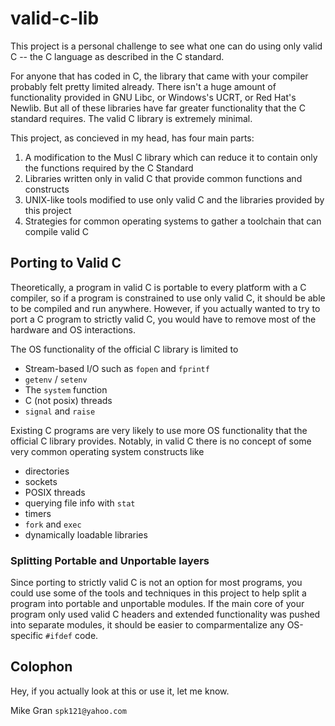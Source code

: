 # valid-c-lib
This project is a personal challenge to see what one can do using only valid C -- the C language as described in the C standard.

For anyone that has coded in C, the library that came with your compiler probably felt pretty limited already.  There isn't a huge amount of functionality provided in GNU Libc, or Windows's UCRT, or Red Hat's Newlib.  But all of these libraries have far greater functionality that the C standard requires.  The valid C library is extremely minimal.

This project, as concieved in my head, has four main parts:
1. A modification to the Musl C library which can reduce it to contain only the functions required by the C Standard
2. Libraries written only in valid C that provide common functions and constructs
3. UNIX-like tools modified to use only valid C and the libraries provided by this project
4. Strategies for common operating systems to gather a toolchain that can compile valid C

## Porting to Valid C

Theoretically, a program in valid C is portable to every platform with a C compiler, so if a program is constrained to use only valid C, it should be able to be compiled and run anywhere.  However, if you actually wanted to try to port a C program to strictly valid C, you would have to remove most of the hardware and OS interactions.

The OS functionality of the official C library is limited to
* Stream-based I/O such as `fopen` and `fprintf`
* `getenv` / `setenv`
* The `system` function
* C (not posix) threads
* `signal` and `raise`

Existing C programs are very likely to use more OS functionality that the official C library provides.  Notably, in valid C there is no concept of some very common operating system constructs like
- directories
- sockets
- POSIX threads
- querying file info with `stat`
- timers
- `fork` and `exec`
- dynamically loadable libraries

### Splitting Portable and Unportable layers

Since porting to strictly valid C is not an option for most programs, you could use some of the tools and techniques in this project to help split a program into portable and unportable modules.  If the main core of your program only used valid C headers and extended functionality was pushed into separate modules, it should be easier to comparmentalize any OS-specific `#ifdef` code.

## Colophon

Hey, if you actually look at this or use it, let me know.

Mike Gran `spk121@yahoo.com`
